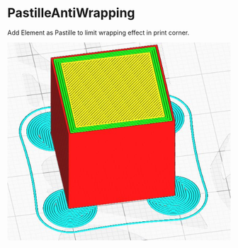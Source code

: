 # PastilleAntiWrapping
Add Element as Pastille to limit wrapping effect in print corner.

![Pastille](./images/pastille_anti_wrapping.JPG)
